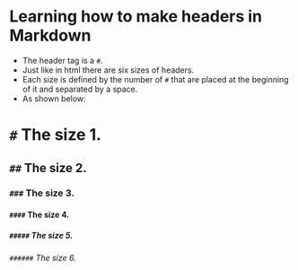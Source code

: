 # Learning how to make headers in Markdown
- The header tag is a ``` # ```.
- Just like in html there are six sizes of headers.
- Each size is defined by the number of ``` # ``` that are placed at the beginning of it and separated by a space.
- As shown below:
# ``` # ``` The size 1. 
## ``` ## ``` The size 2.
### ``` ### ``` The size 3. 
#### ``` #### ``` The size 4. 
##### ``` ##### ``` The size 5.
###### ``` ###### ``` The size 6. 
